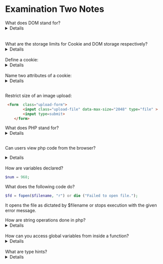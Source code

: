 # Examination Two Notes

<summary>
What does DOM stand for?
<details>
Document Object Model
</details><br>
<br>
What are the storage limits for Cookie and DOM storage respectively?
<details>
* Cookie: 4Kb<br>
* DOM: 50Mb
</details><br>
Define a cookie:
<details>
A cookie is stored on a user's computer as to remember information about the user.
<br>
They can be used for persistent logins or maybe caching user preferences.
</details><br>
Name two attributes of a cookie:
<details>
* Secure<br>
* HTTPOnly<br>
</details><br>
</summary>

Restrict size of an image upload:
```html
 <form  class="upload-form">
        <input class="upload-file" data-max-size="2048" type="file" >
        <input type=submit>
    </form>
```

<summary>
What does PHP stand for?
<details>
Hypertext Preprocessor!
</details><br>

Can users view php code from the browser?
<details>
No! Unlike js ; php is a prepocessor and everything is done on the servers side.
</details><br>
</summary>
How are variables declared?
<br>

```php
$num = 968;
```

What does the following code do?

```php
$fd = fopen($filename, "r") or die ("Failed to open file.");
```

It opens the file as dictated by $filename or stops execution with the given error message.

<summary>
How are string operations done in php?
<details>
* strcmp: Compares two strings.<br>
* strstr: Finds a substring within another string.<br>
* strlen: Returns the length of a string.<br>
* strcpy: Copies one string into another one.<br>
</details><br>
How can you access global variables from inside a function?
<details>
Use the superglobal $GLOBALS or the keyword global.
</details><br>
What are type hints?
<details>
Typehints are keywords for specifying types of arguments inside a function prototype.
</details><br>
</summary>
 
